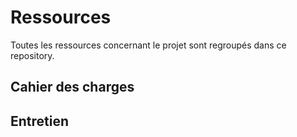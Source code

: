 # Ressources

Toutes les ressources concernant le projet sont regroupés dans ce repository.

## Cahier des charges

## Entretien
